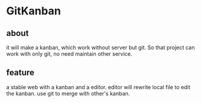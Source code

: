 # GitKanban
## about 
it will make a kanban, 
which work without server but git.
So that project can work with only git,
no need maintain other service.

## feature
a stable web with a kanban and a editor.
editor will rewrite local file to edit the kanban.
use git to merge with other's kanban.
